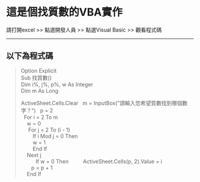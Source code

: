 # 這是個找質數的VBA實作
請打開excel >> 點選開發人員 >> 點選Visual Basic >> 觀看程式碼

---
以下為程式碼
---

> Option Explicit  
> Sub 找質數()  
> Dim i%, j%, p%, w As Integer  
> Dim m As Long  
>  
> ActiveSheet.Cells.Clear   
> m = InputBox("請輸入您希望質數找到哪個數字？")  
> p = 2  
>   
> For i = 2 To m  
>     w = 0  
>   
>     For j = 2 To (i - 1)  
>         If i Mod j = 0 Then  
>         w = 1  
>         End If  
>     Next j  
>       
>     If w = 0 Then  
>         ActiveSheet.Cells(p, 2).Value = i  
>         p = p + 1  
>     End If  
